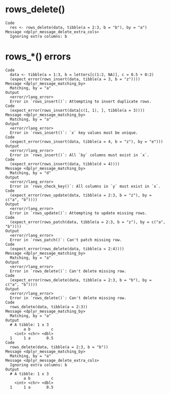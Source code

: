 # rows_delete()

    Code
      res <- rows_delete(data, tibble(a = 2:3, b = "b"), by = "a")
    Message <dplyr_message_delete_extra_cols>
      Ignoring extra columns: b

# rows_*() errors

    Code
      data <- tibble(a = 1:3, b = letters[c(1:2, NA)], c = 0.5 + 0:2)
      (expect_error(rows_insert(data, tibble(a = 3, b = "z"))))
    Message <dplyr_message_matching_by>
      Matching, by = "a"
    Output
      <error/rlang_error>
      Error in `rows_insert()`: Attempting to insert duplicate rows.
    Code
      (expect_error(rows_insert(data[c(1, 1), ], tibble(a = 3))))
    Message <dplyr_message_matching_by>
      Matching, by = "a"
    Output
      <error/rlang_error>
      Error in `rows_insert()`: `x` key values must be unique.
    Code
      (expect_error(rows_insert(data, tibble(a = 4, b = "z"), by = "e")))
    Output
      <error/rlang_error>
      Error in `rows_insert()`: All `by` columns must exist in `x`.
    Code
      (expect_error(rows_insert(data, tibble(d = 4))))
    Message <dplyr_message_matching_by>
      Matching, by = "d"
    Output
      <error/rlang_error>
      Error in `rows_check_key()`: All columns in `y` must exist in `x`.
    Code
      (expect_error(rows_update(data, tibble(a = 2:3, b = "z"), by = c("a", "b"))))
    Output
      <error/rlang_error>
      Error in `rows_update()`: Attempting to update missing rows.
    Code
      (expect_error(rows_patch(data, tibble(a = 2:3, b = "z"), by = c("a", "b"))))
    Output
      <error/rlang_error>
      Error in `rows_patch()`: Can't patch missing row.
    Code
      (expect_error(rows_delete(data, tibble(a = 2:4))))
    Message <dplyr_message_matching_by>
      Matching, by = "a"
    Output
      <error/rlang_error>
      Error in `rows_delete()`: Can't delete missing row.
    Code
      (expect_error(rows_delete(data, tibble(a = 2:3, b = "b"), by = c("a", "b"))))
    Output
      <error/rlang_error>
      Error in `rows_delete()`: Can't delete missing row.
    Code
      rows_delete(data, tibble(a = 2:3))
    Message <dplyr_message_matching_by>
      Matching, by = "a"
    Output
      # A tibble: 1 x 3
            a b         c
        <int> <chr> <dbl>
      1     1 a       0.5
    Code
      rows_delete(data, tibble(a = 2:3, b = "b"))
    Message <dplyr_message_matching_by>
      Matching, by = "a"
    Message <dplyr_message_delete_extra_cols>
      Ignoring extra columns: b
    Output
      # A tibble: 1 x 3
            a b         c
        <int> <chr> <dbl>
      1     1 a       0.5

